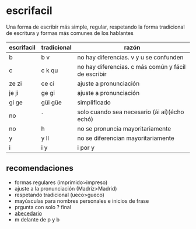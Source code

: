 # escrifacil
Una forma de escribir más simple, regular, respetando la forma tradicional de escritura y formas más comunes de los hablantes

|escrifacil|tradicional|razón|
|-|-|-|
|b|b v|no hay diferencias. v y u se confunden|
|c|c k qu|no hay diferencias. c más común y fácil de escribir|
|ze zi|ce ci|ajuste a pronunciación|
|je ji|ge gi|ajuste a pronunciación|
|gi ge|güi güe|simplificado|
|no|´|solo cuando sea necesario (ái aí)(écho echó)|
|no|h|no se pronuncia mayoritariamente|
|y|y ll|no se diferencian mayoritariamente|
|i|i y|i por y|

## recomendaciones 
- formas regulares (imprimido>impreso)
- ajuste a la pronunciación (Madriz>Madrid)
- respetando tradicional (ueco>gueco)
- mayúsculas para nombres personales e inicios de frase
- prgunta con solo ? final
- [abecedario](abecedario.md)
- m delante de p y b
